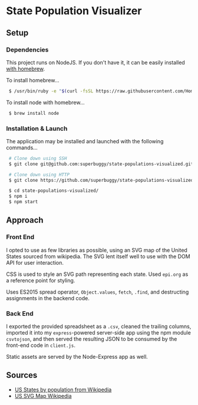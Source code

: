 # State Population Visualizer

## Setup

### Dependencies

This project runs on NodeJS. If you don't have it, it can be easily installed [with homebrew](https://brew.sh/).

To install homebrew... 

```sh
 $ /usr/bin/ruby -e "$(curl -fsSL https://raw.githubusercontent.com/Homebrew/install/master/install)"
```

To install node with homebrew...

```sh
 $ brew install node
```

### Installation & Launch

The application may be installed and launched with the following commands...

```sh
 # Clone down using SSH
 $ git clone git@github.com:superbuggy/state-populations-visualized.git

 # Clone down using HTTP
 $ git clone https://github.com/superbuggy/state-populations-visualized.git

 $ cd state-populations-visualized/
 $ npm i
 $ npm start
```

## Approach

### Front End

I opted to use as few libraries as possible, using an SVG map of the United States sourced from wikipedia. The SVG lent itself well to use with the DOM API for user interaction.

CSS is used to style an SVG path representing each state. Used `epi.org` as a reference point for styling.

Uses ES2015 spread operator, `Object.values`, `fetch`, `.find`, and destructing assignments in the backend code.

### Back End

I exported the provided spreadsheet as a `.csv`, cleaned the trailing columns, imported it into my `express`-powered server-side app using the npm module `csvtojson`, and then served the resulting JSON to be consumed by the front-end code in `client.js`.

Static assets are served by the Node-Express app as well.

## Sources

  - [US States by population from Wikipedia](https://simple.wikipedia.org/wiki/List_of_U.S._states_by_population)
  - [US SVG Map Wikipedia](https://commons.wikimedia.org/wiki/File:Blank_US_Map_(states_only).svg)


